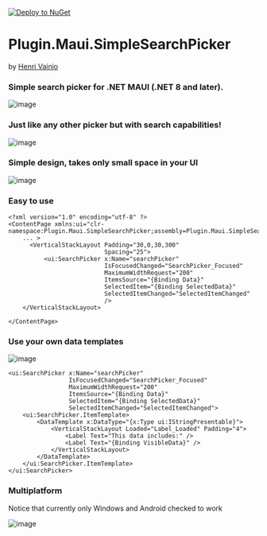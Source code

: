 [![Deploy to NuGet](https://github.com/henrivain/Plugin.Maui.SimpleSearchPicker/actions/workflows/generate_nuget.yml/badge.svg)](https://github.com/henrivain/Plugin.Maui.SimpleSearchPicker/actions/workflows/generate_nuget.yml)

# Plugin.Maui.SimpleSearchPicker

by [Henri Vainio](https://github.com/henrivain)


###  Simple search picker for .NET MAUI (.NET 8 and later). 

![image](https://github.com/user-attachments/assets/3458d4e1-1543-44c8-ac2a-feee54518d68)

###  Just like any other picker but with search capabilities!

![image](https://github.com/user-attachments/assets/3782d430-8d1a-4170-bb05-3e364cce0f6b)

### Simple design, takes only small space in your UI

![image](https://github.com/user-attachments/assets/4403c383-0b8a-4596-b229-9d68ed2f871f)

### Easy to use

```xaml
<?xml version="1.0" encoding="utf-8" ?>
<ContentPage xmlns:ui="clr-namespace:Plugin.Maui.SimpleSearchPicker;assembly=Plugin.Maui.SimpleSearchPicker"
    ... >
      <VerticalStackLayout Padding="30,0,30,300"
                           Spacing="25">
          <ui:SearchPicker x:Name="searchPicker"
                           IsFocusedChanged="SearchPicker_Focused" 
                           MaximumWidthRequest="200"
                           ItemsSource="{Binding Data}"
                           SelectedItem="{Binding SelectedData}"
                           SelectedItemChanged="SelectedItemChanged"
                           />
    </VerticalStackLayout>

</ContentPage>
```

### Use your own data templates  

![image](https://github.com/user-attachments/assets/968b46bc-0355-4cb4-99b0-9abe28ae296c)

```xaml
<ui:SearchPicker x:Name="searchPicker"
                 IsFocusedChanged="SearchPicker_Focused"
                 MaximumWidthRequest="200"
                 ItemsSource="{Binding Data}"
                 SelectedItem="{Binding SelectedData}"
                 SelectedItemChanged="SelectedItemChanged">
    <ui:SearchPicker.ItemTemplate>
        <DataTemplate x:DataType="{x:Type ui:IStringPresentable}">
            <VerticalStackLayout Loaded="Label_Loaded" Padding="4">
                <Label Text="This data includes:" />
                <Label Text="{Binding VisibleData}" />
            </VerticalStackLayout>
        </DataTemplate>
    </ui:SearchPicker.ItemTemplate>
</ui:SearchPicker>
```

### Multiplatform

Notice that currently only Windows and Android checked to work   

![image](https://github.com/user-attachments/assets/087fb6b2-381e-4122-818c-e90bf1db70c0)

